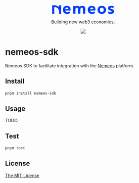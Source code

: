 <p align="center">
  <a href="http://nestjs.com/" target="blank"><img src="./logo_full_blue.png" width="200" alt="Nemeos Logo" /></a>
</p>

<p align="center">Building new web3 economies.</p>
  <p align="center">
<a href="https://twitter.com/Nemeos_Finance" target="_blank"><img src="https://img.shields.io/twitter/follow/nestframework.svg?style=social&label=@Nemeos_Finance"></a>
</p>

# nemeos-sdk

Nemeos SDK to facilitate integration with the [Nemeos](nemeos.finance) platform.

## Install

```bash
pnpm install nemeos-sdk
```

## Usage

TODO

## Test

```bash
pnpm test
```

## License

[The MIT License](./LICENSE)
